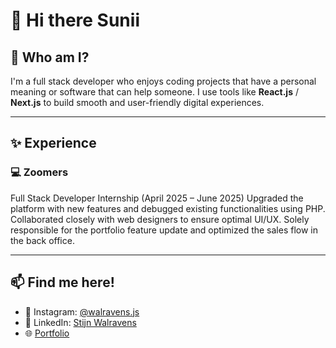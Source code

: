 # 👋 Hi there Sunii

## 💼 Who am I?
I'm a full stack developer who enjoys coding projects that have a personal meaning or software that can help someone. I use tools like **React.js** / **Next.js** to build smooth and user-friendly digital experiences. 

---

## ✨ Experience
### 💻 Zoomers
Full Stack Developer Internship (April 2025 – June 2025)
Upgraded the platform with new features and debugged existing functionalities using PHP. Collaborated closely with web designers to ensure optimal UI/UX. Solely responsible for the portfolio feature update and optimized the sales flow in the back office.

---

## 📫 Find me here!
- 📸 Instagram: [@walravens.js](https://www.instagram.com/walravens.js)  
- 💼 LinkedIn: [Stijn Walravens](https://www.linkedin.com)  
- 🌐 [Portfolio](https://portfolio-swart-one-35.vercel.app)

